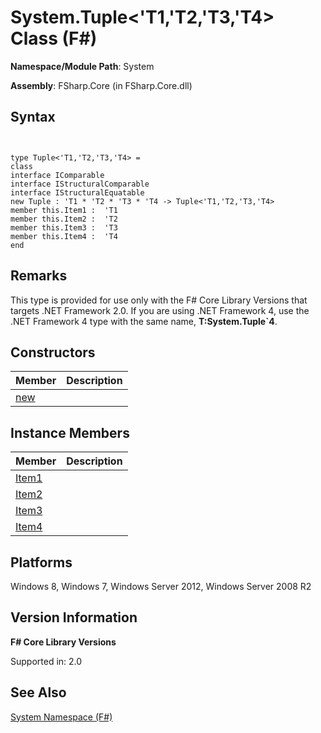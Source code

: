 # System.Tuple<'T1,'T2,'T3,'T4> Class (F#)

**Namespace/Module Path**: System

**Assembly**: FSharp.Core (in FSharp.Core.dll)


## Syntax


```


type Tuple<'T1,'T2,'T3,'T4> =
class
interface IComparable
interface IStructuralComparable
interface IStructuralEquatable
new Tuple : 'T1 * 'T2 * 'T3 * 'T4 -> Tuple<'T1,'T2,'T3,'T4>
member this.Item1 :  'T1
member this.Item2 :  'T2
member this.Item3 :  'T3
member this.Item4 :  'T4
end

```



## Remarks
This type is provided for use only with the F# Core Library Versions that targets .NET Framework 2.0. If you are using .NET Framework 4, use the .NET Framework 4 type with the same name, **T:System.Tuple&#96;4**.


## Constructors


|Member|Description|
|------|-----------|
|[new](http://msdn.microsoft.com/en-us/library/c0835ad3-401d-4002-a1bc-58f65dce270b)||

## Instance Members


|Member|Description|
|------|-----------|
|[Item1](http://msdn.microsoft.com/en-us/library/8d52949a-ec8b-49c3-a6d9-6ba8cad54d5a)||
|[Item2](http://msdn.microsoft.com/en-us/library/f3bd723c-391a-47dc-94a1-345082285cf0)||
|[Item3](http://msdn.microsoft.com/en-us/library/5eb0ff1f-96f6-4e96-8a9f-a6921088b715)||
|[Item4](http://msdn.microsoft.com/en-us/library/80811883-b040-4896-a047-af2b7a1a40ac)||

## Platforms
Windows 8, Windows 7, Windows Server 2012, Windows Server 2008 R2


## Version Information
**F# Core Library Versions**

Supported in: 2.0




## See Also
[System Namespace &#40;F&#35;&#41;](System+Namespace+%28FSharp%29.md)

